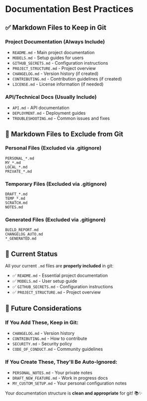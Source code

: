 # Documentation Best Practices

## ✅ Markdown Files to Keep in Git

### **Project Documentation (Always Include)**
- `README.md` - Main project documentation
- `MODELS.md` - Setup guides for users
- `GITHUB_SECRETS.md` - Configuration instructions
- `PROJECT_STRUCTURE.md` - Project overview
- `CHANGELOG.md` - Version history (if created)
- `CONTRIBUTING.md` - Contribution guidelines (if created)
- `LICENSE.md` - License information (if needed)

### **API/Technical Docs (Usually Include)**
- `API.md` - API documentation
- `DEPLOYMENT.md` - Deployment guides
- `TROUBLESHOOTING.md` - Common issues and fixes

## 🚫 Markdown Files to Exclude from Git

### **Personal Files (Excluded via .gitignore)**
```
PERSONAL_*.md
MY_*.md
LOCAL_*.md
PRIVATE_*.md
```

### **Temporary Files (Excluded via .gitignore)**
```
DRAFT_*.md
TEMP_*.md
SCRATCH.md
NOTES.md
```

### **Generated Files (Excluded via .gitignore)**
```
BUILD_REPORT.md
CHANGELOG_AUTO.md
*_GENERATED.md
```

## 📝 Current Status

All your current `.md` files are **properly included** in git:
- ✅ `README.md` - Essential project documentation
- ✅ `MODELS.md` - User setup guide
- ✅ `GITHUB_SECRETS.md` - Configuration instructions
- ✅ `PROJECT_STRUCTURE.md` - Project overview

## 🔧 Future Considerations

### **If You Add These, Keep in Git:**
- `CHANGELOG.md` - Version history
- `CONTRIBUTING.md` - How to contribute
- `SECURITY.md` - Security policy
- `CODE_OF_CONDUCT.md` - Community guidelines

### **If You Create These, They'll Be Auto-Ignored:**
- `PERSONAL_NOTES.md` - Your private notes
- `DRAFT_NEW_FEATURE.md` - Work in progress docs
- `MY_CUSTOM_SETUP.md` - Your personal configuration notes

Your documentation structure is **clean and appropriate** for git! 📚✨
